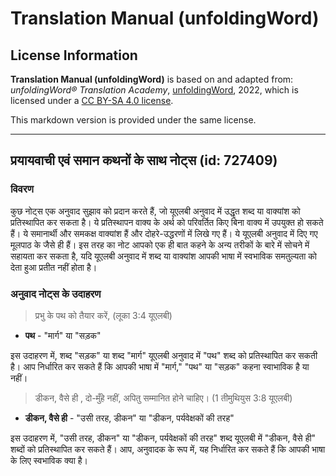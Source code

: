 # Translation Manual (unfoldingWord)

## License Information

**Translation Manual (unfoldingWord)** is based on and adapted from: _unfoldingWord® Translation Academy_, [unfoldingWord](https://unfoldingword.org/utw), 2022, which is licensed under a [CC BY-SA 4.0 license](https://creativecommons.org/licenses/by-sa/4.0/legalcode.en).

This markdown version is provided under the same license.



--------------------------------

## प्रयायवाची एवं समान कथनों के साथ नोट्स (id: 727409)

### विवरण

कुछ नोट्स एक अनुवाद सुझाव को प्रदान करते हैं, जो यूएलबी अनुवाद में उद्धृत शब्द या वाक्यांश को प्रतिस्थापित कर सकता है। ये प्रतिस्थापन वाक्य के अर्थ को परिवर्तित किए बिना वाक्य में उपयुक्त हो सकते हैं। ये समानार्थी और समकक्ष वाक्यांश हैं और दोहरे\-उद्धरणों में लिखे गए हैं। ये यूएलबी अनुवाद में दिए गए मूलपाठ के जैसे ही हैं। इस तरह का नोट आपको एक ही बात कहने के अन्य तरीकों के बारे में सोचने में सहायता कर सकता है, यदि यूएलबी अनुवाद में शब्द या वाक्यांश आपकी भाषा में स्वभाविक समतुल्यता को देता हुआ प्रतीत नहीं होता है।

### अनुवाद नोट्स के उदाहरण

> प्रभु के पथ को तैयार करें, (लूका 3:4 यूएलबी)

* **पथ** \- "मार्ग" या "सड़क"

इस उदाहरण में, शब्द "सड़क" या शब्द "मार्ग" यूएलबी अनुवाद में "पथ" शब्द को प्रतिस्थापित कर सकती है। आप निर्धारित कर सकते हैं कि आपकी भाषा में "मार्ग," "पथ" या "सड़क" कहना स्वाभाविक है या नहीं।

> डीकन, वैसे ही , दो\-मुँहे नहीं, अपितु सम्मानित होने चाहिए। (1 तीमुथियुस 3:8 यूएलबी)

* **डीकन, वैसे ही** \- "उसी तरह, डीकन" या "डीकन, पर्यवेक्षकों की तरह"

इस उदाहरण में, "उसी तरह, डीकन" या "डीकन, पर्यवेक्षकों की तरह" शब्द यूएलबी में "डीकन, वैसे ही" शब्दों को प्रतिस्थापित कर सकते हैं। आप, अनुवादक के रूप में, यह निर्धारित कर सकते हैं कि आपकी भाषा के लिए स्वभाविक क्या है।


